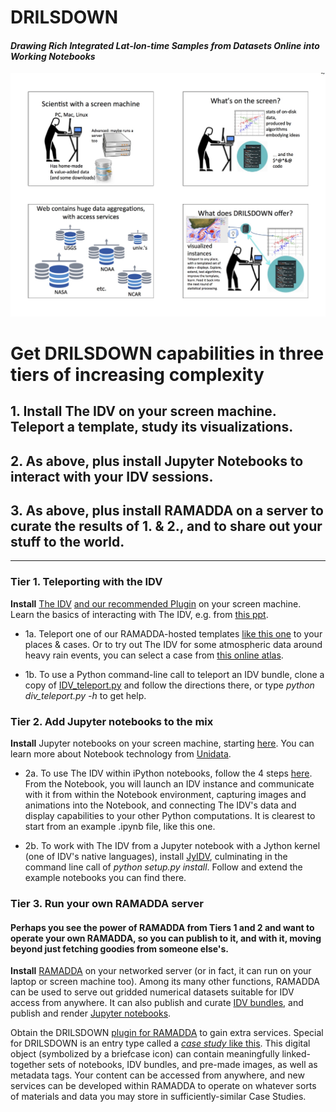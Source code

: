 # DRILSDOWN
#### _Drawing Rich Integrated Lat-lon-time Samples from Datasets Online into Working Notebooks_

![4 panels Explaining DRILSDOWN concept](https://raw.githubusercontent.com/brianmapes/EarthCube-DRILSDOWN/master/DRILSDOWN.strategy.2017-06-01.why.jpg)

# Get DRILSDOWN capabilities in **three tiers** of increasing complexity 

## 1. Install The IDV on your screen machine. Teleport a template, study its visualizations.
## 2. As above, plus install Jupyter Notebooks to interact with your IDV sessions. 
## 3. As above, plus install RAMADDA on a server to curate the results of 1. & 2., and to share out your stuff to the world.

----------------

### Tier 1. Teleporting with the IDV
**Install** [The IDV](http://www.unidata.ucar.edu/downloads/idv/current/index.jsp) [and our recommended Plugin](https://www.rsmas.miami.edu/users/bmapes/MapesIDVcollection.html) on your screen machine. Learn the basics of interacting with The IDV, e.g. from [this ppt](http://weather.rsmas.miami.edu/repository/entry/get/IDV_intro_LMTmanual.pptx?entryid=dd95b65c-09a5-43a5-9f44-da5243e302f4). 

- 1a. Teleport one of our RAMADDA-hosted templates [like this one](http://weather.rsmas.miami.edu/repository/entry/show/Reanalyses-satellite_forWikipedia.isl/RSMAS-UM+Repository+for+atm-ocean+data+and+its+science/The+Mapes+IDV+collection/IDV+Bundles/Case+study+templates/Reanalyses-satellite_forWikipedia?entryid=ec12b8ce-3ea2-4de9-a833-3f4f13aca23b&output=idv.islform) to your places & cases. Or to try out The IDV for some atmospheric data around heavy rain events, you can select a case from [this online atlas](http://www.rsmas.miami.edu/users/bmapes/HeavyRains_clickmaps/index.html). 

- 1b. To use a Python command-line call to teleport an IDV bundle, clone a copy of [IDV_teleport.py](https://github.com/suvarchal/IDV_teleport) and follow the directions there, or type _python div_teleport.py -h_ to get help.  

### Tier 2. Add Jupyter notebooks to the mix
**Install** Jupyter notebooks on your screen machine, starting [here](https://jupyter-notebook-beginner-guide.readthedocs.io/en/latest/). You can learn more about Notebook technology from [Unidata](https://github.com/Unidata/unidata-python-workshop/blob/master/presentations/jupyter_notebook_2016.pdf). 

- 2a. To use The IDV within iPython notebooks, follow the 4 steps [here](https://github.com/Unidata/ipython-IDV/blob/master/README.md#ipython-idv). From the Notebook, you will launch an IDV instance and communicate with it from within the Notebook environment, capturing images and animations into the Notebook, and connecting The IDV's data and display capabilities to your other Python computations. It is clearest to start from an example .ipynb file, like this one.  

- 2b. To work with The IDV from a Jupyter notebook with a Jython kernel (one of IDV's native languages), install [JyIDV](https://github.com/suvarchal/JyIDV), culminating in the command line call of _python setup.py install_. Follow and extend the example notebooks you can find there. 


### Tier 3. Run your own RAMADDA server
#### Perhaps you see the power of RAMADDA from Tiers 1 and 2 and want to operate your own RAMADDA, so you can publish to it, and with it, moving beyond just fetching goodies from someone else's. 

**Install** [RAMADDA](http://geodesystems.com/repository/entry/show?entryid=2e485e95-eb29-44fc-8987-76e6ac74365a) on your networked server (or in fact, it can run on your laptop or screen machine too). Among its many other functions, RAMADDA can be used to serve out gridded numerical datasets suitable for IDV access from anywhere. It can also publish and curate [IDV bundles](http://weather.rsmas.miami.edu/repository/entry/show?entryid=115a4ff0-10de-4fba-86d7-66cd42d6d8de), and publish and render [Jupyter notebooks](http://dataloggia.com/repository/entry/show?entryid=3552f8c0-a3af-4531-9339-9d420a437835).

Obtain the DRILSDOWN [plugin for RAMADDA](https://github.com/Unidata/ipython-IDV/blob/master/README.md#setting-up-your-own-ramadda-to-handle-drilsdown-case-study-objects) to gain extra services. Special for DRILSDOWN is an entry type called a [_case study_ like this](http://geodesystems.com/repository/entry/show?entryid=12704a38-9a06-4989-aac4-dafbbe13a675). This digital object (symbolized by a briefcase icon) can contain meaningfully linked-together sets of notebooks, IDV bundles, and pre-made images, as well as metadata tags. Your content can be accessed from anywhere, and new services can be developed within RAMADDA to operate on whatever sorts of materials and data you may store in sufficiently-similar Case Studies. 
